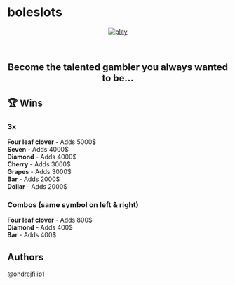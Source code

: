 # boleslots
<p align="center"><a href="https://ondrejfilip1.github.io/boleslots/"><img src="https://github.com/ondrejfilip1/boleslots/blob/main/res/img/logo.png" alt="play"></a></p><br>

<h2 align="center">Become the talented gambler you always wanted to be...</h2>

## 🏆 Wins

<h3>3x</h3>
<p>
  <strong>Four leaf clover</strong> - Adds 5000$<br>
  <strong>Seven</strong> - Adds 4000$<br>
  <strong>Diamond</strong> - Adds 4000$<br>
  <strong>Cherry</strong> - Adds 3000$<br>
  <strong>Grapes</strong> - Adds 3000$<br>
  <strong>Bar</strong> - Adds 2000$<br>
  <strong>Dollar</strong> - Adds 2000$
</p>

<h3>Combos (same symbol on left & right)</h3>
<p>
  <strong>Four leaf clover</strong> - Adds 800$<br>
  <strong>Diamond</strong> - Adds 400$<br>
  <strong>Bar</strong> - Adds 400$<br>
</p>

## Authors

[@ondrejfilip1](https://www.github.com/ondrejfilip1)

